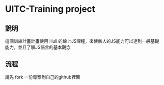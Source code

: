 # UITC-Training project

## 說明
這個訓練計畫計畫使用 Huli 的線上JS課程，來使新人的JS能力可以達到一般基礎能力，並且了解JS語言的基本觀念

## 流程
請先 fork 一份專案到自己的github裡面
